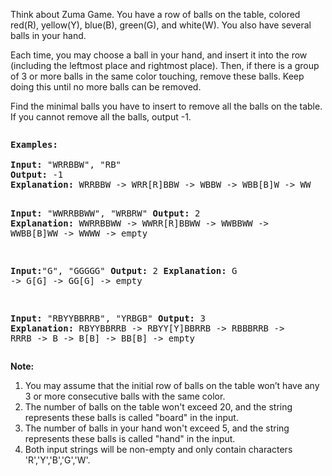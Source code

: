 <p>Think about Zuma Game. You have a row of balls on the table, colored red(R), yellow(Y), blue(B), green(G), and white(W). You also have several balls in your hand.</p>
<p>
Each time, you may choose a ball in your hand, and insert it into the row (including the leftmost place and rightmost place). Then, if there is a group of 3 or more balls in the same color touching, remove these balls. Keep doing this until no more balls can be removed.</p>
<p>
Find the minimal balls you have to insert to remove all the balls on the table. If you cannot remove all the balls, output -1.
</p>
<pre>
<p><b>Examples:</b><br />
<b>Input:</b> "WRRBBW", "RB"
<b>Output:</b> -1
<b>Explanation:</b> WRRBBW -> WRR[R]BBW -> WBBW -> WBB[B]W -> WW

<b>Input:</b> "WWRRBBWW", "WRBRW"
<b>Output:</b> 2
<b>Explanation:</b> WWRRBBWW -> WWRR[R]BBWW -> WWBBWW -> WWBB[B]WW -> WWWW -> empty

<b>Input:</b>"G", "GGGGG"
<b>Output:</b> 2
<b>Explanation:</b> G -> G[G] -> GG[G] -> empty 

<b>Input:</b> "RBYYBBRRB", "YRBGB"
<b>Output:</b> 3
<b>Explanation:</b> RBYYBBRRB -> RBYY[Y]BBRRB -> RBBBRRB -> RRRB -> B -> B[B] -> BB[B] -> empty 
</pre>
</p>

<p><b>Note:</b><br>
<ol>
<li>You may assume that the initial row of balls on the table won’t have any 3 or more consecutive balls with the same color.</li>
<li>The number of balls on the table won't exceed 20, and the string represents these balls is called "board" in the input.</li>
<li>The number of balls in your hand won't exceed 5, and the string represents these balls is called "hand" in the input.</li>
<li>Both input strings will be non-empty and only contain characters 'R','Y','B','G','W'.</li>
</ol>
</p>